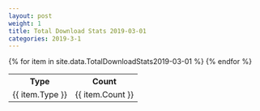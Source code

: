 ```yaml
---
layout: post
weight: 1
title: Total Download Stats 2019-03-01
categories: 2019-3-1
---
```

<table>
	<tr>
		<th>Type</th>
		<th>Count</th>
	</tr>
{% for item in site.data.TotalDownloadStats2019-03-01 %}
	<tr>
		<td>{{ item.Type }}</td>
		<td>{{ item.Count }}</td>
	</tr>
                     {% endfor %}
</table>
